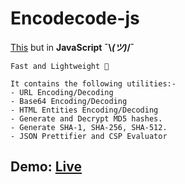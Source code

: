 # Encodecode-js

[This](https://github.com/iamnihal/encodecode) but in **JavaScript** **¯\\_(ツ)_/¯**
```
Fast and Lightweight 🚀
```
```
It contains the following utilities:-
- URL Encoding/Decoding 
- Base64 Encoding/Decoding
- HTML Entities Encoding/Decoding
- Generate and Decrypt MD5 hashes.
- Generate SHA-1, SHA-256, SHA-512.
- JSON Prettifier and CSP Evaluator
```
## Demo: [Live](https://encoder.nihalchoudhary.in/)
